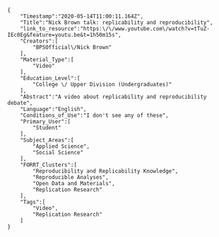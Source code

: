 
    {
        "Timestamp":"2020-05-14T11:00:11.164Z",
        "Title":"Nick Brown talk: replicability and reproducibility",
        "link_to_resource":"https:\/\/www.youtube.com\/watch?v=tTuZ-IEc0Eg&feature=youtu.be&t=1h50m15s",
        "Creators":[
            "BPSOfficial\/Nick Brown"
        ],
        "Material_Type":[
            "Video"
        ],
        "Education_Level":[
            "College \/ Upper Division (Undergraduates)"
        ],
        "Abstract":"A video about replicability and reproducibility debate",
        "Language":"English",
        "Conditions_of_Use":"I don't see any of these",
        "Primary_User":[
            "Student"
        ],
        "Subject_Areas":[
            "Applied Science",
            "Social Science"
        ],
        "FORRT_Clusters":[
            "Reproducibility and Replicability Knowledge",
            "Reproducible Analyses",
            "Open Data and Materials",
            "Replication Research"
        ],
        "Tags":[
            "Video",
            "Replication Research"
        ]
    }
